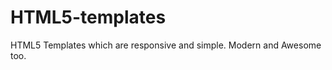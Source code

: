 HTML5-templates
===============

HTML5 Templates which are responsive and simple. Modern and Awesome too.
